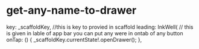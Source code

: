 # get-any-name-to-drawer

 key: _scaffoldKey,   //this is key to provied in scaffold 
 leading: InkWell(    // this is given in lable of app bar you can put any were in ontab of any button
              onTap: () {
                _scaffoldKey.currentState!.openDrawer();
              },
